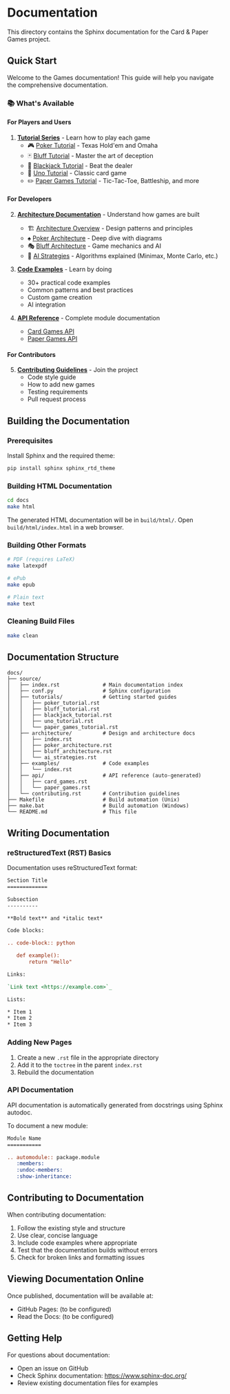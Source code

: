 # Documentation

This directory contains the Sphinx documentation for the Card & Paper Games project.

## Quick Start

Welcome to the Games documentation! This guide will help you navigate the comprehensive documentation.

### 📚 What's Available

#### For Players and Users

1. **[Tutorial Series](source/tutorials/index.rst)** - Learn how to play each game
   - 🎮 [Poker Tutorial](source/tutorials/poker_tutorial.rst) - Texas Hold'em and Omaha
   - 🃏 [Bluff Tutorial](source/tutorials/bluff_tutorial.rst) - Master the art of deception
   - 🎰 [Blackjack Tutorial](source/tutorials/blackjack_tutorial.rst) - Beat the dealer
   - 🎴 [Uno Tutorial](source/tutorials/uno_tutorial.rst) - Classic card game
   - ✏️ [Paper Games Tutorial](source/tutorials/paper_games_tutorial.rst) - Tic-Tac-Toe, Battleship, and more

#### For Developers

2. **[Architecture Documentation](source/architecture/index.rst)** - Understand how games are built
   - 🏗️ [Architecture Overview](source/architecture/index.rst) - Design patterns and principles
   - ♠️ [Poker Architecture](source/architecture/poker_architecture.rst) - Deep dive with diagrams
   - 🎭 [Bluff Architecture](source/architecture/bluff_architecture.rst) - Game mechanics and AI
   - 🤖 [AI Strategies](source/architecture/ai_strategies.rst) - Algorithms explained (Minimax, Monte Carlo, etc.)

3. **[Code Examples](source/examples/index.rst)** - Learn by doing
   - 30+ practical code examples
   - Common patterns and best practices
   - Custom game creation
   - AI integration

4. **[API Reference](source/api/)** - Complete module documentation
   - [Card Games API](source/api/card_games.rst)
   - [Paper Games API](source/api/paper_games.rst)

#### For Contributors

5. **[Contributing Guidelines](../CONTRIBUTING.md)** - Join the project
   - Code style guide
   - How to add new games
   - Testing requirements
   - Pull request process

## Building the Documentation

### Prerequisites

Install Sphinx and the required theme:

```bash
pip install sphinx sphinx_rtd_theme
```

### Building HTML Documentation

```bash
cd docs
make html
```

The generated HTML documentation will be in `build/html/`. Open `build/html/index.html` in a web browser.

### Building Other Formats

```bash
# PDF (requires LaTeX)
make latexpdf

# ePub
make epub

# Plain text
make text
```

### Cleaning Build Files

```bash
make clean
```

## Documentation Structure

```
docs/
├── source/
│   ├── index.rst              # Main documentation index
│   ├── conf.py                # Sphinx configuration
│   ├── tutorials/             # Getting started guides
│   │   ├── poker_tutorial.rst
│   │   ├── bluff_tutorial.rst
│   │   ├── blackjack_tutorial.rst
│   │   ├── uno_tutorial.rst
│   │   └── paper_games_tutorial.rst
│   ├── architecture/          # Design and architecture docs
│   │   ├── index.rst
│   │   ├── poker_architecture.rst
│   │   ├── bluff_architecture.rst
│   │   └── ai_strategies.rst
│   ├── examples/              # Code examples
│   │   └── index.rst
│   ├── api/                   # API reference (auto-generated)
│   │   ├── card_games.rst
│   │   └── paper_games.rst
│   └── contributing.rst       # Contribution guidelines
├── Makefile                   # Build automation (Unix)
├── make.bat                   # Build automation (Windows)
└── README.md                  # This file
```

## Writing Documentation

### reStructuredText (RST) Basics

Documentation uses reStructuredText format:

```rst
Section Title
=============

Subsection
----------

**Bold text** and *italic text*

Code blocks:

.. code-block:: python

   def example():
       return "Hello"

Links:

`Link text <https://example.com>`_

Lists:

* Item 1
* Item 2
* Item 3
```

### Adding New Pages

1. Create a new `.rst` file in the appropriate directory
2. Add it to the `toctree` in the parent `index.rst`
3. Rebuild the documentation

### API Documentation

API documentation is automatically generated from docstrings using Sphinx autodoc.

To document a new module:

```rst
Module Name
===========

.. automodule:: package.module
   :members:
   :undoc-members:
   :show-inheritance:
```

## Contributing to Documentation

When contributing documentation:

1. Follow the existing style and structure
2. Use clear, concise language
3. Include code examples where appropriate
4. Test that the documentation builds without errors
5. Check for broken links and formatting issues

## Viewing Documentation Online

Once published, documentation will be available at:

* GitHub Pages: (to be configured)
* Read the Docs: (to be configured)

## Getting Help

For questions about documentation:

* Open an issue on GitHub
* Check Sphinx documentation: https://www.sphinx-doc.org/
* Review existing documentation files for examples
